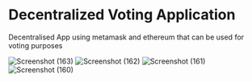 # Decentralized Voting Application
 Decentralised App using metamask and ethereum that can be used for voting purposes


![Screenshot (163)](https://user-images.githubusercontent.com/93322943/235419012-9558e31f-1484-4f35-a632-d6861327c2bf.png)
![Screenshot (162)](https://user-images.githubusercontent.com/93322943/235419014-faaa65d4-a691-41df-a60e-26c53766ed96.png)
![Screenshot (161)](https://user-images.githubusercontent.com/93322943/235419016-5df75087-407b-4e4f-b2d9-2a2d7095477b.png)
![Screenshot (160)](https://user-images.githubusercontent.com/93322943/235419021-eee7d9b6-5698-42ea-a496-daac3dd6ae16.png)
